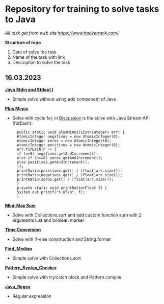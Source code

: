 # Repository for training to solve tasks to Java #
*All task get from web site https://www.hackerrank.com/*

**Structure of repo**

1. Date of solve the task
2. Name of the task with link
3. Description to solve the task


16.03.2023
--
__[Java Stdin and Stdout I](https://www.hackerrank.com/challenges/java-stdin-and-stdout-1)__
* Simple solve without using add component of Java

__[Plus Minus](https://www.hackerrank.com/challenges/one-week-preparation-kit-plus-minus)__
* Solve with cycle for, in [Discussion](https://www.hackerrank.com/challenges/one-week-preparation-kit-plus-minus/forum)
is the solve with Java Stream API (forEach):
  
        public static void plusMinus(List<Integer> arr) {
        AtomicInteger negatives = new AtomicInteger(0);
        AtomicInteger zeros = new AtomicInteger(0);
        AtomicInteger positives = new AtomicInteger(0);
        arr.forEach(n -> {
        if (n<0) negatives.getAndIncrement();
        else if (n==0) zeros.getAndIncrement();
        else positives.getAndIncrement();
        });
        printRatio(positives.get() / (float)arr.size());
        printRatio(negatives.get() / (float)arr.size());
        printRatio(zeros.get() / (float)arr.size());
        }
        private static void printRatio(Float f) {
        System.out.printf("%.6f\n", f);
        }

__[Mini-Max Sum](https://www.hackerrank.com/challenges/one-week-preparation-kit-mini-max-sum)__
* Solve with Collections.sort and add custom function sum with 2 arguments List<Integer> and boolean marker

__[Time Conversion](https://www.hackerrank.com/challenges/one-week-preparation-kit-time-conversion)__
* Solve with if-else construction and String.format

__[Find_Median](https://www.hackerrank.com/test/eoipgdk427n/login?b=eyJocnNjIjp0cnVlLCJocnNjX3NyYyI6ImpvYnNhcHAiLCJoaWRlIjp0cnVlLCJqb2JfaWQiOm51bGwsInVzZXJuYW1lIjoiZWt5ZDkxQG1haWwucnUiLCJwYXNzd29yZCI6ImJhNjVlMzJkIiwiaGlkZVN3aXRjaEFjY291bnQiOnRydWUsImhpZGVTaGFyZUhhY2tlclByb2ZpbGUiOnRydWUsImFjY29tbW9kYXRpb25zIjpudWxsfQ==)__
* Simple solve with Collections.sort

__[Pattern_Syntax_Checker](https://www.hackerrank.com/challenges/pattern-syntax-checker)__
* Simple solve with try/catch block and Pattern.compile

__[Java_Regex](https://www.hackerrank.com/challenges/java-regex)__
* Regular expression 